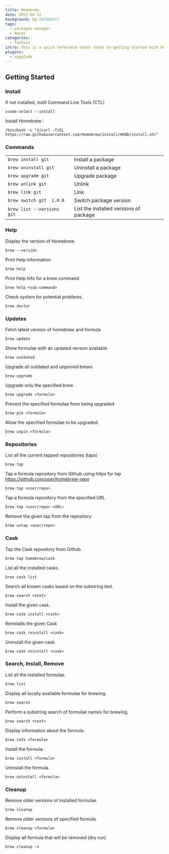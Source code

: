 ```yaml
---
title: Homebrew
date: 2023-04-12
background: bg-[#fbb041]
tags:
  - packages manager
  - macos
categories:
  - Toolkit
intro: This is a quick reference cheat sheet to getting started with homebrew.
plugins:
  - copyCode
---
```


## Getting Started

### Install

If not installed, instll Command Line Tools (CTL)

```
xcode-select --install
```

Install Homebrew :

```
/bin/bash -c "$(curl -fsSL https://raw.githubusercontent.com/Homebrew/install/HEAD/install.sh)"
```

### Commands

|                                  |                                        |
|----------------------------------|----------------------------------------|
| ``` brew install git ```         | Install a package                      |
| ``` brew uninstall git ```       | Uninstall a package                    |
| ``` brew upgrade git ```         | Upgrade package                        |
| ``` brew unlink git ```          | Unlink                                 |
| ``` brew link git ```            | Link                                   |
| ``` brew switch git  1.0.0 ```   | Switch package version                 |
| ``` brew list --versions git ``` | List the installed versions of package |


### Help

Display the version of Homebrew.
````
brew --version
````
Print Help Information
````
brew help
````
Print Help Info for a brew command
````
brew help <sub-command>
````
Check system for potential problems.
````
brew doctor
````

### Updates

Fetch latest version of homebrew and formula
```
brew update
```
Show formulae with an updated version available
```
brew outdated
```
Upgrade all outdated and unpinned brews
```
brew upgrade
```
Upgrade only the specified brew
```
brew upgrade <formula>
```
Prevent the specified formulae from being upgraded
```
brew pin <formula>
```
Allow the specified formulae to be upgraded.
```
brew unpin <formula>
```

### Repositories

List all the current tapped repositories (taps)
```
brew tap
```
Tap a formula repository from Github using https for tap https://github.com/user/homebrew-repo
```
brew tap <user/repo>
```
Tap a formula repository from the specified URL
```
brew tap <user/repo> <URL>
```
Remove the given tap from the repository
```
brew untap <user/repo>
```

### Cask

Tap the Cask repository from Github.
```
brew tap homebrew/cask
```
List all the installed casks .
```
brew cask list
```
Search all known casks based on the substring text.
```
brew search <text>
```
Install the given cask.
```
brew cask install <cask>
```
Reinstalls the given Cask
```
brew cask reinstall <cask>
```
Uninstall the given cask.
```
brew cask uninstall <cask>
```

### Search, Install, Remove

List all the installed formulae.
```
brew list
```
Display all locally available formulae for brewing.
```
brew search
```
Perform a substring search of formulae names for brewing.
```
brew search <text>
```
Display information about the formula.
```
brew info <formula>
```
Install the formula.
```
brew install <formula>
```
Uninstall the formula.
```
brew uninstall <formula>
```

### Cleanup

Remove older versions of installed formulae.
```
brew cleanup
```
Remove older versions of specified formula.
```
brew cleanup <formula>
```
Display all formula that will be removed (dry run)
```
brew cleanup -n
```